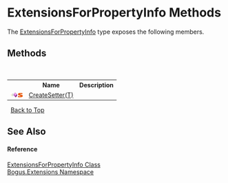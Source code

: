 # ExtensionsForPropertyInfo Methods
 

The <a href="T_Bogus_Extensions_ExtensionsForPropertyInfo">ExtensionsForPropertyInfo</a> type exposes the following members.


## Methods
&nbsp;<table><tr><th></th><th>Name</th><th>Description</th></tr><tr><td>![Public method](media/pubmethod.gif "Public method")![Static member](media/static.gif "Static member")</td><td><a href="M_Bogus_Extensions_ExtensionsForPropertyInfo_CreateSetter__1">CreateSetter(T)</a></td><td /></tr></table>&nbsp;
<a href="#extensionsforpropertyinfo-methods">Back to Top</a>

## See Also


#### Reference
<a href="T_Bogus_Extensions_ExtensionsForPropertyInfo">ExtensionsForPropertyInfo Class</a><br /><a href="N_Bogus_Extensions">Bogus.Extensions Namespace</a><br />